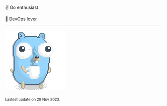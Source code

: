 :v: Go enthusiast

:muscle: DevOps lover

---

![Image alt text](/images/gopher_with_coffee.gif)


<sub>Lastest update on 29 Nov 2023.</sub>
